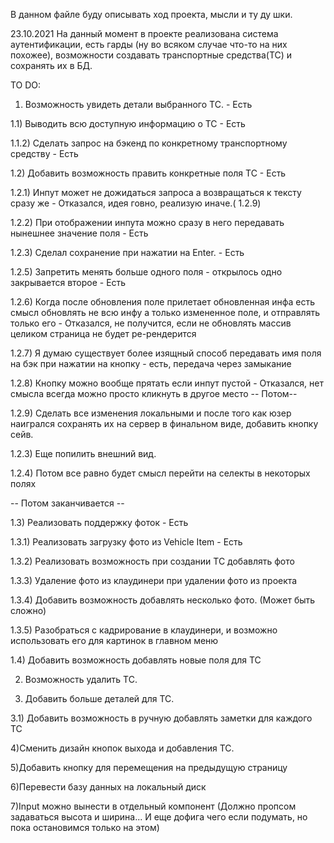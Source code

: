 В данном файле буду описывать ход проекта, мысли и ту ду шки.

23.10.2021 На данный момент в проекте реализована система аутентификации, есть гарды (ну во всяком случае что-то на них
похожее), возможности создавать транспортные средства(ТС) и сохранять их в БД.

TO DO:

1) Возможность увидеть детали выбранного ТС. - Есть

1.1) Выводить всю доступную информацию о ТС - Есть

1.1.2) Сделать запрос на бэкенд по конкретному транспортному средству - Есть

1.2) Добавить возможность править конкретные поля ТС - Есть

1.2.1) Инпут может не дожидаться запроса а возвращаться к тексту сразу же - Отказался, идея говно, реализую иначе.(
1.2.9)

1.2.2) При отображении инпута можно сразу в него передавать нынешнее значение поля - Есть

1.2.3) Сделал сохранение при нажатии на Enter. - Есть

1.2.5) Запретить менять больше одного поля - открылось одно закрывается второе - Есть

1.2.6) Когда после обновления поле прилетает обновленная инфа есть смысл обновлять не всю инфу а только измененное поле,
и отправлять только его - Отказался, не получится, если не обновлять массив целиком страница не будет ре-рендерится

1.2.7) Я думаю существует более изящный способ передавать имя поля на бэк при нажатии на кнопку - есть, передача через
замыкание

1.2.8) Кнопку можно вообще прятать если инпут пустой - Отказался, нет смысла всегда можно просто кликнуть в другое место
-- Потом--

1.2.9) Сделать все изменения локальными и после того как юзер наигрался сохранять их на сервер в финальном виде,
добавить кнопку сейв.

1.2.3) Еще попилить внешний вид.

1.2.4) Потом все равно будет смысл перейти на селекты в некоторых полях

-- Потом заканчивается --

1.3) Реализовать поддержку фоток - Есть

1.3.1) Реализовать загрузку фото из Vehicle Item - Есть

1.3.2) Реализовать возможность при создании ТС добавлять фото

1.3.3) Удаление фото из клаудинери при удалении фото из проекта

1.3.4) Добавить возможность добавлять несколько фото. (Может быть сложно)

1.3.5) Разобраться с кадрирование в клаудинери, и возможно использовать его для картинок в главном меню

1.4) Добавить возможность добавлять новые поля для ТС

2) Возможность удалить ТС.

3) Добавить больше деталей для ТС.

3.1) Добавить возможность в ручную добавлять заметки для каждого ТС

4)Сменить дизайн кнопок выхода и добавления ТС.

5)Добавить кнопку для перемещения на предыдущую страницу

6)Перевести базу данных на локальный диск

7)Input можно вынести в отдельный компонент (Должно пропсом задаваться высота и ширина... И еще дофига чего если
подумать, но пока остановимся только на этом)
